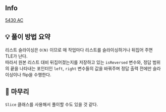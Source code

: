 ## Info
[5430 AC](https://www.acmicpc.net/problem/5430)

## 💡 풀이 방법 요약
리스트 슬라이싱은 `O(N)` 이므로 매 작업마다 리스트를 슬라이싱하거나 뒤집어 주면 TLE가 난다.  
따라서 원본 리스트 대비 뒤집어졌는지를 저장하고 있는 `isReversed` 변수와, 정답 범위의 끝을 나타내는 포인터인 `left`, `right` 변수들의 값을 바꿔주며 정답 출력 전에만 슬라이싱이나 flip을 수행한다.

## 🙂 마무리
`Slice` 클래스를 사용해서 풀이할 수도 있을 것 같다.
